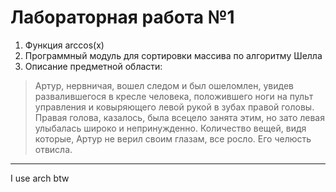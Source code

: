 # Лабораторная работа №1

1. Функция arccos(x)
2. Программный модуль для сортировки массива по алгоритму Шелла
3. Описание предметной области:
>Артур, нервничая, вошел следом и был ошеломлен, увидев развалившегося в кресле человека, положившего ноги на пульт управления и ковыряющего левой рукой в зубах правой головы. Правая голова, казалось, была всецело занята этим, но зато левая улыбалась широко и непринужденно. Количество вещей, видя которые, Артур не верил своим глазам, все росло. Его челюсть отвисла.
---
I use arch btw
